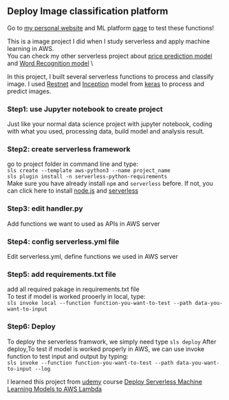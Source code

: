 ## Deploy Image classification platform

Go to [my personal website](https://dukesky.github.io/app/index.html) and ML platform [page]() to test these functions!

This is a image project I did when I study serverless and apply machine learning in AWS. \
You can check my other serverless project about [price prediction model](https://github.com/dukesky/Tutorial_of_Deploy_Serverless_ML_Model) and [Word Recognition model](https://github.com/dukesky/Deployment_of_word_recognition_nlp_platform) \

In this project, I built several serverless functions to process and classify image. I used [Restnet](https://keras.io/api/applications/resnet/#resnet50-function) and [Inception](https://keras.io/api/applications/inceptionv3/) model from [keras](https://keras.io/) to process and predict images.

### Step1: use Jupyter notebook to create project 
Just like your normal data science project with jupyter notebook, coding with what you used, processing data, build model and analysis result.

### Step2: create serverless framework
go to project folder in command line and type: \
`sls create --template aws-python3 --name project_name`  \
`sls plugin install -n serverless-python-requirements`  \
Make sure you have already install `npm` and `serverless` before. If not, you can click here to install [node.js](https://nodejs.org/en/) and [serverless](https://www.serverless.com/framework/docs/getting-started/)

### Step3: edit handler.py
Add functions we want to used as APIs in AWS server

### Step4: config serverless.yml file
Edit serverless.yml, define functions we used in AWS server


### Step5: add requirements.txt file
add all required pakage in requirements.txt file \
To test if model is worked prooerly in local,  type: \
`sls invoke local --function function-you-want-to-test --path data-you-want-to-input`

### Step6: Deploy
To deploy the serverless framwork, we simply need type `sls deploy`
After deploy,To test if model is worked properly in AWS, we can use invoke function to test input and output by typing:   \
`sls invoke --function function-you-want-to-test --path data-you-want-to-input --log`

I learned this project from [udemy](https://www.udemy.com/) course [Deploy Serverless Machine Learning Models to AWS Lambda](https://www.udemy.com/course/deploy-serverless-machine-learning-models-to-aws-lambda/)